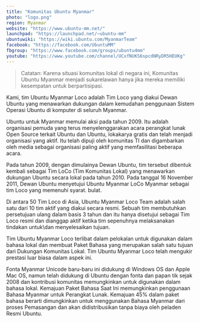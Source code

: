 ```yaml
---
title: "Komunitas Ubuntu Myanmar"
photo: "logo.png"
region: Myanmar
website: "https://www.ubuntu-mm.net/"
launchpad: "https://launchpad.net/~ubuntu-mm"
ubuntuwiki: "https://wiki.ubuntu.com/MyanmarTeam"
facebook: "https://facebook.com/UbuntuMM"
fbgroup: "https://www.facebook.com/groups/ubuntu4mm"
youtube: "https://www.youtube.com/channel/UCxfNUKS6spcdNRyDR5HEUKg"
---
```


> Catatan: Karena situasi komunitas lokal di negara ini, Komunitas Ubuntu Myanmar menjadi sukarelawan hanya jika mereka memiliki kesempatan untuk berpartisipasi.

Kami, tim Ubuntu Myanmar Loco adalah Tim Loco yang diakui Dewan Ubuntu yang menawarkan dukungan dalam kemudahan penggunaan Sistem Operasi Ubuntu di komputer di seluruh Myanmar.

Ubuntu untuk Myanmar memulai aksi pada tahun 2009. Itu adalah organisasi pemuda yang terus menyelenggarakan acara perangkat lunak Open Source terkait Ubuntu dan Ubuntu, lokakarya gratis dan telah menjadi organisasi yang aktif. Itu telah dipuji oleh komunitas TI dan digambarkan oleh media sebagai organisasi paling aktif yang memfasilitasi beberapa acara.

Pada tahun 2009, dengan dimulainya Dewan Ubuntu, tim tersebut dibentuk kembali sebagai Tim LoCo (Tim Komunitas Lokal) yang menawarkan dukungan Ubuntu secara lokal pada tahun 2010. Pada tanggal 16 November 2011, Dewan Ubuntu menyetujui Ubuntu Myanmar LoCo Myanmar sebagai tim Loco yang memenuhi syarat. bulat.

Di antara 50 Tim Loco di Asia, Ubuntu Myanmar Loco Team adalah salah satu dari 10 tim aktif yang diakui secara resmi. Sebuah tim membutuhkan persetujuan ulang dalam basis 3 tahun dan itu hanya disetujui sebagai Tim Loco resmi dan dianggap aktif ketika tim sepenuhnya melaksanakan tindakan untuk\dan menyelesaikan tujuan.

Tim Ubuntu Myanmar Loco terlibat dalam pelokalan untuk digunakan dalam bahasa lokal dan membuat Paket Bahasa yang merupakan salah satu tujuan dari Dukungan Komunitas Lokal. Tim Ubuntu Myanmar Loco telah mengukir prestasi luar biasa dalam aspek ini.

Fonta Myanmar Unicode baru-baru ini didukung di Windows OS dan Apple Mac OS, namun telah didukung di Ubuntu dengan fonta dan papan tik sejak 2008 dan kontribusi komunitas memungkinkan untuk digunakan dalam bahasa lokal. Kemajuan Paket Bahasa Saat Ini memungkinkan penggunaan Bahasa Myanmar untuk Perangkat Lunak. Kemajuan 45% dalam paket bahasa berarti dimungkinkan untuk menggunakan Bahasa Myanmar dari proses Pemasangan dan akan didistribusikan tanpa biaya oleh peladen Resmi Ubuntu.